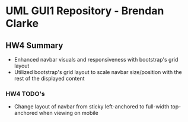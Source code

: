 # UML GUI1 Repository - Brendan Clarke

## HW4 Summary
- Enhanced navbar visuals and responsiveness with bootstrap's grid layout
- Utilized bootstrap's grid layout to scale navbar size/position with the rest of the displayed content

### HW4 TODO's
- Change layout of navbar from sticky left-anchored to full-width top-anchored when viewing on mobile
